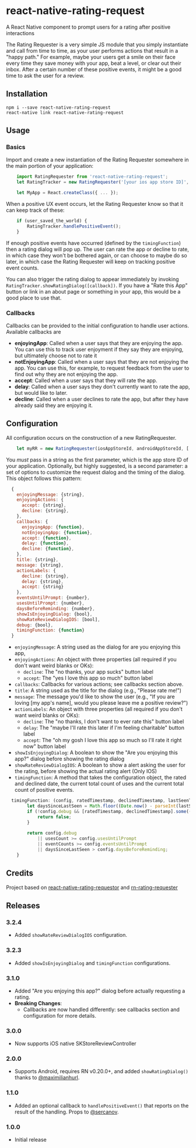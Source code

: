 # react-native-rating-request

A React Native component to prompt users for a rating after positive interactions

The Rating Requester is a very simple JS module that you simply instantiate and call from time to time, as your user performs actions that result in a "happy path." For example, maybe your users get a smile on their face every time they save money with your app, beat a level, or clear out their inbox. After a certain number of these positive events, it might be a good time to ask the user for a review.

## Installation

    npm i --save react-native-rating-request
    react-native link react-native-rating-request

## Usage

### Basics

Import and create a new instantiation of the Rating Requester somewhere in the main portion of your application:

````javascript
    import RatingRequester from 'react-native-rating-request';
    let RatingTracker = new RatingRequester('[your ios app store ID]', '[your android app store id]');

    let MyApp = React.createClass({ ... });
````
When a positive UX event occurs, let the Rating Requester know so that it can keep track of these:

````javascript
	if (user_saved_the_world) {
		RatingTracker.handlePositiveEvent();
	}
````
If enough positive events have occurred (defined by the `timingFunction`) then a rating dialog will pop up. The user can rate the app or decline to rate, in which case they won't be bothered again, or can choose to maybe do so later, in which case the Rating Requester will keep on tracking positive event counts.

You can also trigger the rating dialog to appear immediately by invoking `RatingTracker.showRatingDialog([callback])`. If you have a "Rate this App" button or link in an about page or something in your app, this would be a good place to use that.


### Callbacks

Callbacks can be provided to the initial configuration to handle user actions. Available callbacks are 


- **enjoyingApp**: Called when a user says that they are enjoying the app. You can use this to track user enjoyment if they say they are enjoying, but ultimately choose not to rate it
- **notEnjoyingApp**: Called when a user says that they are not enjoying the app. You can use this, for example, to request feedback from the user to find out why they are not enjoying the app.
- **accept**: Called when a user says that they will rate the app.
- **delay**: Called when a user says they don't currently want to rate the app, but would like to later.
- **decline**: Called when a user declines to rate the app, but after they have already said they are enjoying it.

## Configuration

All configuration occurs on the construction of a new RatingRequester.

````javascript
    let myRR = new RatingRequester(iosAppStoreId, androidAppStoreId, [ options ]);
````

You *must* pass in a string as the first parameter, which is the app store ID of your application. Optionally, but highly suggested, is a second parameter: a set of options to customize the request dialog and the timing of the dialog. This object follows this pattern:

````javascript
  {
    enjoyingMessage: {string},
    enjoyingActions: {
      accept: {string},
      decline: {string},
    },
    callbacks: {
      enjoyingApp: {function},
      notEnjoyingApp: {function},
      accept: {function},
      delay: {function},
      decline: {function},
    },
    title: {string},
    message: {string},
    actionLabels: {
      decline: {string},
      delay: {string},
      accept: {string}
    },
    eventsUntilPrompt: {number},
    usesUntilPrompt: {number},
    daysBeforeReminding: {number},
    showIsEnjoyingDialog: {bool},
    showRateReviewDialogIOS: [bool],
    debug: {bool},
    timingFunction: {function}
  }
````

- `enjoyingMessage`: A string used as the dialog for are you enjoying this app,
- `enjoyingActions`: An object with three properties (all required if you don't want weird blanks or OKs):
  - `decline`: The "no thanks, your app sucks" button label
  - `accept`: The "yes I love this app so much" button label
- `callbacks`: Callbacks for various actions; see callbacks section above.
- `title`: A string used as the title for the dialog (e.g., "Please rate me!")
- `message`: The message you'd like to show the user (e.g., "If you are loving [my app's name], would you please leave me a positive review?")
- `actionLabels`: An object with three properties (all required if you don't want weird blanks or OKs):
  - `decline`: The "no thanks, I don't want to ever rate this" button label
  - `delay`: The "maybe I'll rate this later if I'm feeling charitable" button label
  - `accept`: The "oh my gosh I love this app so much so I'll rate it right now" button label
- `showIsEnjoyingDialog`: A boolean to show the "Are you enjoying this app?" dialog before showing the rating dialog
- `showRateReviewDialogIOS`: A boolean to show a alert asking the user for the rating, before showing the actual rating alert (Only IOS)
- `timingFunction`: A method that takes the configuration object, the rated and declined date, the current total count of uses and the current total count of positive events.


````javascript
  timingFunction: (config, ratedTimestamp, declinedTimestamp, lastSeenTimestamp, usesCount, eventCounts) => {
		let daysSinceLastSeen = Math.floor((Date.now() - parseInt(lastSeenTimestamp))/1000/60/60/24);
		if (!config.debug && [ratedTimestamp, declinedTimestamp].some((time) => time[1] !== null)) {
			return false;
		}
		
		return config.debug 
			|| usesCount >= config.usesUntilPrompt 
			|| eventCounts >= config.eventsUntilPrompt 
			|| daysSinceLastSeen > config.daysBeforeReminding;
	}
````

## Credits

Project based on
[react-native-rating-requestor](https://github.com/jlyman/react-native-rating-requestor)
and
[rn-rating-requester](https://github.com/rizzomichaelg/rn-rating-requester)

## Releases

### 3.2.4
  - Added `showRateReviewDialogIOS` configuration.

### 3.2.3
- Added `showIsEnjoyingDialog` and `timingFunction` configurations.

### 3.1.0
- Added "Are you enjoying this app?" dialog before actually requesting a rating.
- **Breaking Changes**:
  - Callbacks are now handled differently: see callbacks section and configuration for more details.

### 3.0.0
- Now supports iOS native SKStoreReviewController

### 2.0.0
- Supports Android, requires RN v0.20.0+, and added `showRatingDialog()` thanks to [@maximilianhurl](https://github.com/maximilianhurl).

### 1.1.0
- Added an optional callback to `handlePositiveEvent()` that reports on the result of the handling. Props to [@sercanov](https://github.com/sercanov).

### 1.0.0
- Initial release